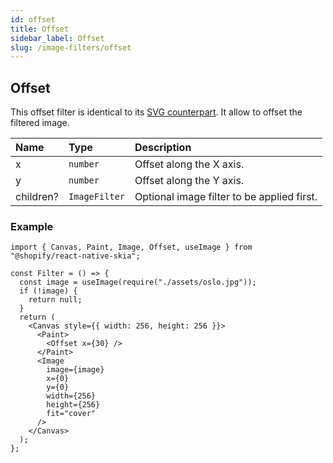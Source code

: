 ```yaml
---
id: offset
title: Offset
sidebar_label: Offset
slug: /image-filters/offset
---
```


## Offset

This offset filter is identical to its [SVG counterpart](https://developer.mozilla.org/en-US/docs/Web/SVG/Element/feDisplacementMap). It allow to offset the filtered image. 

| Name      | Type           |  Description                               |
|:----------|:---------------|:-------------------------------------------|
| x         | `number`       | Offset along the X axis.                   |
| y         | `number`       | Offset along the Y axis.                   |
| children? | `ImageFilter`  | Optional image filter to be applied first. | 

### Example

```tsx twoslash
import { Canvas, Paint, Image, Offset, useImage } from "@shopify/react-native-skia";

const Filter = () => {
  const image = useImage(require("./assets/oslo.jpg"));
  if (!image) {
    return null;
  }
  return (
    <Canvas style={{ width: 256, height: 256 }}>
      <Paint>
        <Offset x={30} />
      </Paint>
      <Image
        image={image}
        x={0}
        y={0}
        width={256}
        height={256}
        fit="cover"
      />
    </Canvas>
  );
};
```
